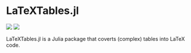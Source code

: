 # LaTeXTables.jl

[![](https://img.shields.io/badge/docs-stable-blue.svg)](https://szcf-weiya.github.io/LaTeXTables.jl/stable)
[![](https://img.shields.io/badge/docs-dev-blue.svg)](https://szcf-weiya.github.io/LaTeXTables.jl/dev)

LaTeXTables.jl is a Julia package that coverts (complex) tables into LaTeX code.